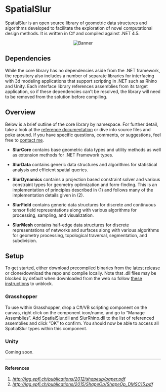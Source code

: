 # SpatialSlur
SpatialSlur is an open source library of geometric data structures and algorithms developed to facilitate the exploration of novel computational design methods. It is written in C# and compiled against .NET 4.5.

<p align="center">
  <img src="https://github.com/daveReeves/SpatialSlur/blob/master/Examples/Gallery/170720_Relief_02.gif" alt="Banner">
</p>

## Dependencies
While the core library has no dependencies aside from the .NET framework, the repository also includes a number of separate libraries for interfacing with 3d modeling applications that support scripting in .NET such as Rhino and Unity. Each interface library references assemblies from its target application, so if these dependencies can't be resolved, the library will need to be removed from the solution before compiling.

## Overview
Below is a brief outline of the core library by namespace. For further detail, take a look at the [reference documentation](https://github.com/daveReeves/SpatialSlur/tree/master/SpatialSlur/Documentation) or dive into source files and poke around. If you have specific questions, comments, or suggestions, feel free to [contact me](http://spatialslur.com/contact/).

+ __SlurCore__ contains base geometric data types and utility methods as well as extension methods for .NET Framework types.

+ __SlurData__ contains generic data structures and algorithms for statistical analysis and efficient spatial queries.

+ __SlurDynamics__ contains a projection based constraint solver and various constraint types for geometry optimization and form-finding. This is an implementation of principles described in (1) and follows many of the implementation details given in (2).

+ __SlurField__ contains generic data structures for discrete and continuous tensor field representations along with various algorithms for processing, sampling, and visualization.

+ __SlurMesh__ contains half-edge data structures for discrete representations of networks and surfaces along with various algorithms for geometry processing, topological traversal, segmentation, and subdivision.

## Setup
To get started, either download precompiled binaries from the [latest release](https://github.com/daveReeves/SpatialSlur/releases) or clone/download the repo and compile locally. Note that .dll files may be blocked by default when downloaded from the web so follow [these instructions](https://blogs.msdn.microsoft.com/delay/p/unblockingdownloadedfile/) to unblock.

### Grasshopper
To use within Grasshopper, drop a C#/VB scripting component on the canvas, right click on the component icon/name, and go to “Manage Assemblies”. Add SpatialSlur.dll and SlurRhino.dll to the list of referenced assemblies and click “OK” to confirm. You should now be able to access all SpatialSlur types within this component.

### Unity
Coming soon.

___
#### References
1. _<http://lgg.epfl.ch/publications/2012/shapeup/paper.pdf>_
2. _<http://lgg.epfl.ch/publications/2015/ShapeOp/ShapeOp_DMSC15.pdf>_
